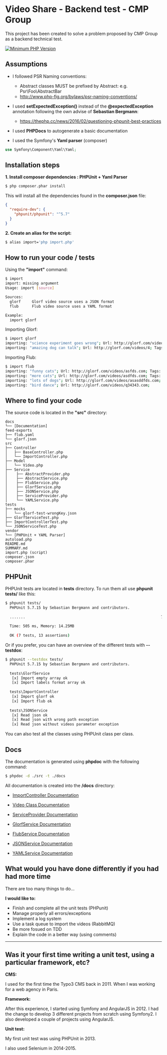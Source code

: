 
# Video Share - Backend test - CMP Group

This project has been created to solve a problem proposed by CMP Group as a backend technical test.

[![Minimum PHP Version](https://img.shields.io/badge/php-%3E%3D%205.6.29-8892BF.svg?style=flat-square)](https://php.net/)
## Assumptions

* I followed PSR Naming conventions:
  - Abstract classes MUST be prefixed by Abstract: e.g. Psr\Foo\AbstractBar 
  - http://www.php-fig.org/bylaws/psr-naming-conventions/

* I used **setExpectedException()** instead of the **@expectedException** annotation following the own advise of **Sebastian Bergmann**: 
  - https://thephp.cc/news/2016/02/questioning-phpunit-best-practices
  
* I used **PHPDocs** to autogenerate a basic documentation
* I used the Symfony's **Yaml parser** (composer)
````php
use Symfony\Component\Yaml\Yaml;
````

## Installation steps
**1. Install composer dependencies : PHPUnit + Yaml Parser**
````bash
$ php composer.phar install
````
This will install all the dependencies found in the **composer.json** file:
```json
{
  "require-dev": {
    "phpunit/phpunit": "^5.7"
  }
}
```
**2. Create an alias for the script:**
 
````bash
$ alias import='php import.php'
````

## How to run your code / tests
Using the **"import"** command:
````bash
$ import
import: missing argument
Usage: import [source]

Sources:
  glorf     Glorf video source uses a JSON format
  flub      Flub video source uses a YAML format

Example:
  import glorf
````

Importing Glorf:
````bash
$ import glorf
importing: "science experiment goes wrong"; Url: http://glorf.com/videos/3; Tags: microwave,cats,peanutbutter
importing: "amazing dog can talk"; Url: http://glorf.com/videos/4; Tags: dog,amazing
  ````

Importing Flub:
````bash
$ import flub
importing: "funny cats"; Url: http://glorf.com/videos/asfds.com; Tags: cats,cute,funny
importing: "more cats"; Url: http://glorf.com/videos/asdfds.com; Tags: cats,ugly,funny
importing: "lots of dogs"; Url: http://glorf.com/videos/asasddfds.com; Tags: dogs,cute,funny
importing: "bird dance"; Url: http://glorf.com/videos/q34343.com; 
````


## Where to find your code

The source code is located in the **"src"** directory:

    docs
    └── [Documentation]
    feed-exports
    ├── flub.yaml
    └── glorf.json
    src
    ├── Controller
    │   ├── BaseController.php
    │   └── ImportController.php
    ├── Model
    │   └── Video.php    
    ├── Service
    │    ├── AbstractProvider.php
    │    ├── AbstractService.php
    │    ├── FlubService.php
    │    ├── GlorfService.php
    │    ├── JSONService.php
    │    ├── ServiceProvider.php
    │    └── YAMLService.php
    tests
    ├── mocks
    │   └── glorf-test-wrongKey.json
    ├── GlorfServiceTest.php
    ├── ImportControllerTest.php
    └── JSONServiceTest.php    
    vendor
    └── [PHPUnit + YAML Parser]
    autoload.php
    README.md
    SUMMARY.md
    import.php (script)
    composer.json
    composer.phar
 

## PHPUnit

PHPUnit tests are located in **tests** directory. To run them all use **phpunit tests/** like this:

```bash
$ phpunit tests/          
  PHPUnit 5.7.15 by Sebastian Bergmann and contributors.
  
  .......                                                             7 / 7 (100%)
  
  Time: 505 ms, Memory: 14.25MB
  
  OK (7 tests, 13 assertions)
```
Or if you prefer, you can have an overview of the different tests with **--testdox**:
```bash
$ phpunit --testdox tests/
  PHPUnit 5.7.15 by Sebastian Bergmann and contributors.
  
  tests\GlorfService
   [x] Import empty array ok
   [x] Import labels format array ok
  
  tests\ImportController
   [x] Import glorf ok
   [x] Import flub ok
  
  tests\JSONService
   [x] Read json ok 
   [x] Read json with wrong path exception
   [x] Read json without videos parameter exception
  ``` 
  You can also test all the classes using PHPUnit class per class.

## Docs

The documentation is generated using **phpdoc** with the following command:

```bash
$ phpdoc -d ./src -t ./docs
```

All documentation is created into the **/docs** directory:

* [ImportController Documentation](./docs/classes/Controller.ImportController.html)

* [Video Class Documentation](./docs/classes/model.Video.html)

* [ServiceProvider Documentation](./docs/classes/Service.ServiceProvider.html)
* [GlorfService Documentation](./docs/classes/Service.GlorfService.html)
* [FlubService Documentation](./docs/classes/Service.FlubService.html)
* [JSONService Documentation](./docs/classes/Service.JSONService.html)
* [YAMLService Documentation](./docs/classes/Service.YAMLService.html)



    
## What would you have done differently if you had had more time
There are too many things to do...

**I would like to:**
- Finish and complete all the unit tests (PHPunit)
- Manage properly all errors/exceptions
- Implement a log system
- Use a task queue to import the videos (RabbitMQ)
- Be more fosued on TDD
- Explain the code in a better way (using comments)

* * * 

## Was it your first time writing a unit test, using a particular framework, etc?

**CMS:**

I used for the first time the Typo3 CMS back in 2011.
When I was working for a web agency in Paris.

**Framework:**

After this experience, I started using Symfony and AngularJS in 2012. 
I had the change to develop 3 different projects from scratch using Symfony2.
I also developed a couple of projects using AngularJS.

**Unit test:**

My first unit test was using PHPUnit in 2013. 

I also used Selenium in 2014-2015.




        



